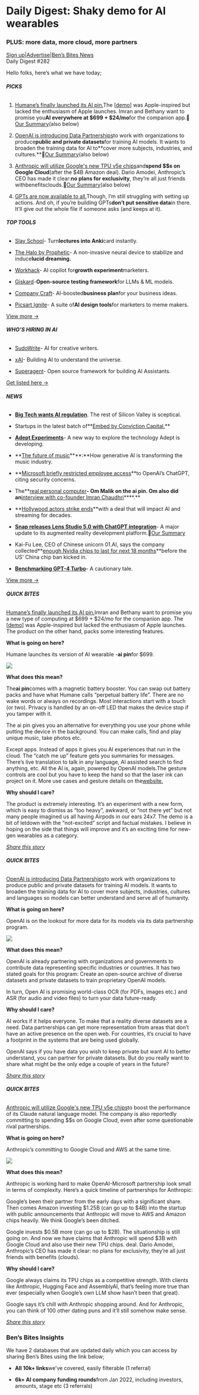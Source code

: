 # Daily Digest: Shaky demo for AI wearables

### PLUS: more data, more cloud, more partners

[Sign up](https://www.bensbites.co/?utm_source=bensbites\&utm_medium=referral\&utm_campaign=daily-digest-shaky-demo-for-ai-wearables)|[Advertise](https://sponsor.bensbites.co/?utm_source=bensbites\&utm_medium=referral\&utm_campaign=daily-digest-shaky-demo-for-ai-wearables)|[Ben’s Bites News](https://news.bensbites.co/?utm_source=bensbites\&utm_medium=referral\&utm_campaign=daily-digest-shaky-demo-for-ai-wearables)\
Daily Digest #282

Hello folks, here’s what we have today;

###### **PICKS**

1. [Humane’s finally launched its AI pin.](https://hu.ma.ne/aipin?utm_source=bensbites\&utm_medium=referral\&utm_campaign=daily-digest-shaky-demo-for-ai-wearables)The \[[demo](https://twitter.com/humane/status/1722668651705430154?utm_source=bensbites\&utm_medium=referral\&utm_campaign=daily-digest-shaky-demo-for-ai-wearables)] was Apple-inspired but lacked the enthusiasm of Apple launches. Imran and Bethany want to promise you**AI everywhere at $699 + $24/mo**for the companion app.🍿[Our Summary](https://bensbites.beehiiv.com/p/humane-demoes-ai-pin-new-gen-wearable-ai)(also below)

2. [OpenAI is introducing Data Partnerships](https://openai.com/blog/data-partnerships?utm_source=bensbites\&utm_medium=referral\&utm_campaign=daily-digest-shaky-demo-for-ai-wearables)to work with organizations to produce**public and private datasets**for training AI models. It wants to broaden the training data for AI to\*\*cover more subjects, industries, and cultures.\*\*🍿[Our Summary](https://bensbites.beehiiv.com/p/open-ai-introduces-data-partnerships)(also below)

3. [Anthropic will utilize Google's new TPU v5e chips](https://www.bloomberg.com/news/articles/2023-11-08/ai-startup-anthropic-to-use-google-chips-in-expanded-partnership?utm_source=bensbites\&utm_medium=referral\&utm_campaign=daily-digest-shaky-demo-for-ai-wearables)and**spend $$s on Google Cloud**(after the $4B Amazon deal). Dario Amodei, Anthropic’s CEO has made it clear:**no plans for exclusivity**, they’re all just friends withbenefitsclouds.🍿[Our Summary](https://bensbites.beehiiv.com/p/anthropic-google-back-together)(also below)

4. [GPTs are now available to all.](https://twitter.com/sama/status/1722721030983307425?utm_source=bensbites\&utm_medium=referral\&utm_campaign=daily-digest-shaky-demo-for-ai-wearables)Though, I’m still struggling with setting up actions. And oh, if you’re building GPTs**don’t put sensitive data**in there. It’ll give out the whole file if someone asks (and keeps at it).

###### **TOP TOOLS**

- [Slay School](https://www.slayschool.com/?utm_source=bensbites\&utm_medium=referral\&utm_campaign=daily-digest-shaky-demo-for-ai-wearables)- Turn**lectures into Anki**card instantly.

- [The Halo by Prophetic](https://propheticai.co/?utm_source=bensbites\&utm_medium=referral\&utm_campaign=daily-digest-shaky-demo-for-ai-wearables)- A non-invasive neural device to stabilize and induce**lucid dreaming.**

- [Workhack](https://workhack.ai/?utm_source=bensbites\&utm_medium=referral\&utm_campaign=daily-digest-shaky-demo-for-ai-wearables)- AI copilot for**growth experiment**marketers.

- [Giskard](https://github.com/Giskard-AI/giskard?utm_source=bensbites\&utm_medium=referral\&utm_campaign=daily-digest-shaky-demo-for-ai-wearables)-**Open-source testing framework**for LLMs & ML models.

- [Company Craft](https://www.companycraft.ai/?utm_source=bensbites\&utm_medium=referral\&utm_campaign=daily-digest-shaky-demo-for-ai-wearables)- AI-boosted**business plan**for your business ideas.

- [Picsart Ignite](https://picsart.com/blog/post/picsart-ignite-ai-tools-suite?utm_source=bensbites\&utm_medium=referral\&utm_campaign=daily-digest-shaky-demo-for-ai-wearables)- A suite of**AI design tools**for marketers to meme makers.

[View more →](https://news.bensbites.co/tags/show?utm_source=bensbites\&utm_medium=referral\&utm_campaign=daily-digest-shaky-demo-for-ai-wearables)

###### **WHO’S HIRING IN AI**

- [SudoWrite](https://sudowrite.notion.site/We-re-hiring-engineers-to-make-writing-magical-389c57f5ae3a421d8f8c0b48c8407e88?utm_source=bensbites\&utm_medium=referral\&utm_campaign=daily-digest-shaky-demo-for-ai-wearables)- AI for creative writers.

- [xAI](https://x.ai/career/?utm_source=bensbites\&utm_medium=referral\&utm_campaign=daily-digest-shaky-demo-for-ai-wearables)- Building AI to understand the universe.

- [Superagent](https://knotty-servant-5f2.notion.site/Core-Framework-Lead-3faa5138d49e45ca91f4fbd5f8f059b9?utm_source=bensbites\&utm_medium=referral\&utm_campaign=daily-digest-shaky-demo-for-ai-wearables)- Open source framework for building AI Assistants.

[Get listed here →](mailto:ben+hiring@bensbites.co)

###### **NEWS**

- **[Big Tech wants AI regulation](https://www.washingtonpost.com/technology/2023/11/09/ai-regulation-silicon-valley-skeptics/?utm_source=bensbites\&utm_medium=referral\&utm_campaign=daily-digest-shaky-demo-for-ai-wearables)**. The rest of Silicon Valley is sceptical.

- Startups in the latest batch of\*\*[Embed by Conviction Capital.](https://twitter.com/saranormous/status/1722789970182881625?utm_source=bensbites\&utm_medium=referral\&utm_campaign=daily-digest-shaky-demo-for-ai-wearables)\*\*

- **[Adept Experiments](https://www.adept.ai/blog/experiments?utm_source=bensbites\&utm_medium=referral\&utm_campaign=daily-digest-shaky-demo-for-ai-wearables)**- A new way to explore the technology Adept is developing.

- \*\*[The future of music](https://a16z.com/the-future-of-music-how-generative-ai-is-transforming-the-music-industry/?utm_source=bensbites\&utm_medium=referral\&utm_campaign=daily-digest-shaky-demo-for-ai-wearables)\*\*\*\*:\*\*How generative AI is transforming the music industry.

- \*\*[Microsoft briefly restricted employee access](https://www.cnbc.com/2023/11/09/microsoft-restricts-employee-access-to-openais-chatgpt.html?utm_source=bensbites\&utm_medium=referral\&utm_campaign=daily-digest-shaky-demo-for-ai-wearables)\*\*to OpenAI’s ChatGPT, citing security concerns.

- The\*\*[real personal computer](https://om.co/2023/11/09/ai-pin-humane/?utm_source=bensbites\&utm_medium=referral\&utm_campaign=daily-digest-shaky-demo-for-ai-wearables)**- Om Malik on the ai pin. Om also did an**[interview with co-founder Imran Chaudhri](https://om.co/2023/11/09/imran-chaudhri-humane-interview/?utm_source=bensbites\&utm_medium=referral\&utm_campaign=daily-digest-shaky-demo-for-ai-wearables)\*\*\*\*.\*\*

- \*\*[Hollywood actors strike ends](https://www.wired.com/story/hollywood-actors-strike-ends-ai-streaming/?utm_source=bensbites\&utm_medium=referral\&utm_campaign=daily-digest-shaky-demo-for-ai-wearables)\*\*with a deal that will impact AI and streaming for decades.

- **[Snap releases Lens Studio 5.0 with ChatGPT integration](https://techcrunch.com/2023/11/09/snaps-latest-version-of-its-ar-development-tool-includes-a-chatgpt-api-boosted-productivity-and-more/?utm_source=bensbites\&utm_medium=referral\&utm_campaign=daily-digest-shaky-demo-for-ai-wearables)**- A major update to its augmented reality development platform.🍿[Our Summary](https://bensbites.beehiiv.com/p/snap-releases-lens-studio-50-chatgpt-integration)

- Kai-Fu Lee, CEO of Chinese unicorn 01.AI, says the company collected\*\*[enough Nvidia chips to last for next 18 months](https://www.bloomberg.com/news/articles/2023-11-10/china-ai-startup-stockpiled-18-months-of-nvidia-chips-before-ban?utm_source=bensbites\&utm_medium=referral\&utm_campaign=daily-digest-shaky-demo-for-ai-wearables#xj4y7vzkg)\*\*before the US' China chip ban kicked in.

- **[Benchmarking GPT-4 Turbo](https://blog.mentat.ai/benchmarking-gpt-4-turbo-a-cautionary-tale?utm_source=bensbites\&utm_medium=referral\&utm_campaign=daily-digest-shaky-demo-for-ai-wearables)**- A cautionary tale.

[View more →](https://news.bensbites.co/tags/news/trending?utm_source=bensbites\&utm_medium=referral\&utm_campaign=daily-digest-shaky-demo-for-ai-wearables)

###### **QUICK BITES**

[Humane’s finally launched its AI pin.](https://hu.ma.ne/aipin?utm_source=bensbites\&utm_medium=referral\&utm_campaign=daily-digest-shaky-demo-for-ai-wearables)Imran and Bethany want to promise you a new type of computing at $699 + $24/mo for the companion app. The \[[demo](https://twitter.com/humane/status/1722668651705430154?utm_source=bensbites\&utm_medium=referral\&utm_campaign=daily-digest-shaky-demo-for-ai-wearables)] was Apple-inspired but lacked the enthusiasm of Apple launches. The product on the other hand, packs some interesting features.

**What is going on here?**

Humane launches its version of AI wearable -**ai pin**for $699.

![](https://media.beehiiv.com/cdn-cgi/image/fit=scale-down,format=auto,onerror=redirect,quality=80/uploads/asset/file/d36f11de-b972-42b4-8d7e-a252c216d6c1/image.png)

**What does this mean?**

The**ai pin**comes with a magnetic battery booster. You can swap out battery packs and have what Humane calls “perpetual battery life”. There are no wake words or always on recordings. Most interactions start with a touch (or two). Privacy is handled by an on-off LED that makes the device stop if you tamper with it.

The ai pin gives you an alternative for everything you use your phone while putting the device in the background. You can make calls, find and play unique music, take photos etc.

Except apps. Instead of apps it gives you AI experiences that run in the cloud. The “catch me up” feature gets you summaries for messages. There’s live translation to talk in any language, AI assisted search to find anything, etc. All the AI is, again, powered by OpenAI models.The gesture controls are cool but you have to keep the hand so that the laser ink can project on it. More use cases and gesture details on the[website.](https://hu.ma.ne/aipin?utm_source=bensbites\&utm_medium=referral\&utm_campaign=daily-digest-shaky-demo-for-ai-wearables)

**Why should I care?**

The product is extremely interesting. It’s an experiment with a new form, which is easy to dismiss as “too heavy”, awkward, or “not there yet” but not many people imagined us all having Airpods in our ears 24x7. The demo is a bit of letdown with the “not-excited” script and factual mistakes. I believe in hoping on the side that things will improve and it’s an exciting time for new-gen wearables as a category.

[*Share this story*](https://bensbites.beehiiv.com/p/humane-demoes-ai-pin-new-gen-wearable-ai)

###### **QUICK BITES**

[OpenAI is introducing Data Partnerships](https://openai.com/blog/data-partnerships?utm_source=bensbites\&utm_medium=referral\&utm_campaign=daily-digest-shaky-demo-for-ai-wearables)to work with organizations to produce public and private datasets for training AI models. It wants to broaden the training data for AI to cover more subjects, industries, cultures and languages so models can better understand and serve all of humanity.

**What is going on here?**

OpenAI is on the lookout for more data for its models via its data partnership program.

![](https://media.beehiiv.com/cdn-cgi/image/fit=scale-down,format=auto,onerror=redirect,quality=80/uploads/asset/file/92647377-ac5b-4c8f-89ff-08ebd886b12d/image.png)

**What does this mean?**

OpenAI is already partnering with organizations and governments to contribute data representing specific industries or countries. It has two stated goals for this program: Create an open-source archive of diverse datasets and private datasets to train proprietary OpenAI models.

In turn, Open AI is promising world-class OCR (for PDFs, images etc.) and ASR (for audio and video files) to turn your data future-ready.

**Why should I care?**

AI works if it helps everyone. To make that a reality diverse datasets are a need. Data partnerships can get more representation from areas that don’t have an active presence on the open web. For countries, it’s crucial to have a footprint in the systems that are being used globally.

OpenAI says if you have data you wish to keep private but want AI to better understand, you can partner for private datasets. But do you really want to share what might be the only edge a couple of years in the future?

[*Share this story*](https://bensbites.beehiiv.com/p/open-ai-introduces-data-partnerships)

###### **QUICK BITES**

[Anthropic will utilize Google's new TPU v5e chips](https://www.bloomberg.com/news/articles/2023-11-08/ai-startup-anthropic-to-use-google-chips-in-expanded-partnership?utm_source=bensbites\&utm_medium=referral\&utm_campaign=daily-digest-shaky-demo-for-ai-wearables)to boost the performance of its Claude natural language model. The company is also reportedly committing to spending $$s on Google Cloud, even after some questionable rival partnerships.

**What is going on here?**

Anthropic’s committing to Google Cloud and AWS at the same time.

![](https://media.beehiiv.com/cdn-cgi/image/fit=scale-down,format=auto,onerror=redirect,quality=80/uploads/asset/file/8abbdba2-18bd-4c00-96a1-21f33621fc72/image.png)

**What does this mean?**

Anthropic is working hard to make OpenAI-Microsoft partnership look small in terms of complexity. Here’s a quick timeline of partnerships for Anthropic:

Google’s been their partner from the early days with a significant share. Then comes Amazon investing $1.25B (can go up to $4B) into the startup with public announcements that Anthropic will move to AWS and Amazon chips heavily. We think Google’s been ditched.

Google invests $0.5B more (can go up to $2B). The situationship is still going on. And now we have claims that Anthropic will spend $3B with Google Cloud and also use their new TPU chips. deal. Dario Amodei, Anthropic’s CEO has made it clear: no plans for exclusivity, they’re all just friends with benefits (clouds).

**Why should I care?**

Google always claims its TPU chips as a competitive strength. With clients like Anthropic, Hugging Face and AssemblyAI, that’s feeling more true than ever (especially when Google’s own LLM show hasn’t been that great).

Google says it’s chill with Anthropic shopping around. And for Anthropic, you can think of 100 other dating puns and it’ll still somehow make sense.

[*Share this story*](https://bensbites.beehiiv.com/p/anthropic-google-back-together)

### Ben’s Bites Insights

We have 2 databases that are updated daily which you can access by sharing Ben’s Bites using the link below;

- **All 10k+ links**we’ve covered, easily filterable (1 referral)

- **6k+ AI company funding rounds**from Jan 2022, including investors, amounts, stage etc (3 referrals)

